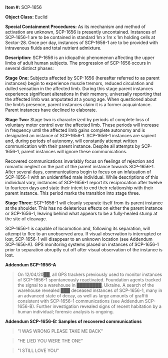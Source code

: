 **Item #:** SCP-1656

**Object Class:** Euclid

**Special Containment Procedures:** As its mechanism and method of activation are unknown, SCP-1656 is presently uncontained. Instances of SCP-1656-1 are to be contained in standard 1m x 1m x 1m holding cells at Sector-28. Once per day, instances of SCP-1656-1 are to be provided with intravenous fluids and total nutrient admixture.

**Description:** SCP-1656 is an idiopathic phenomenon affecting the upper limbs of adult human subjects. The progression of SCP-1656 occurs in several distinct phases:

**Stage One:** Subjects affected by SCP-1656 (hereafter referred to as parent instances) begin to experience muscle tremors, reduced circulation and dulled sensation in the affected limb. During this stage parent instances experience significant alterations in their memory, universally reporting that the affected limb was amputated at a young age. When questioned about the limb’s presence, parent instances claim it is a former acquaintance. Parent instances have declined to elaborate.

**Stage Two:** Stage two is characterized by periods of complete loss of voluntary motor control over the affected limb. These periods will increase in frequency until the affected limb gains complete autonomy and is designated an instance of SCP-1656-1. SCP-1656-1 instances are sapient and, during periods of autonomy, will constantly attempt written communication with their parent instance. Despite all attempts by SCP-1656-1, parent instances will ignore these communications.

Recovered communications invariably focus on feelings of rejection and romantic neglect on the part of the parent instance towards SCP-1656-1. After several days, communications begin to focus on an infatuation of SCP-1656-1 with an unidentified male individual. While descriptions of this individual vary, instances of SCP-1656-1 report its reciprocation after twelve to fourteen days and state their intent to end their relationship with their parent instance. This period marks the transition into stage three.

**Stage Three:** SCP-1656-1 will cleanly separate itself from its parent instance at the shoulder. This has no deleterious effects on either the parent instance or SCP-1656-1, leaving behind what appears to be a fully-healed stump at the site of cleavage.

SCP-1656-1 is capable of locomotion and, following its separation, will attempt to flee to an unobserved area. If visual observation is interrupted or lost, SCP-1656-1 will disappear to an unknown location (see Addendum SCP-1656-A). GPS monitoring systems placed on instances of SCP-1656-1 prior to separation abruptly cut off after visual observation of the instance is lost.

**Addendum SCP-1656-A**

> On 12/04/20██, all GPS trackers previously used to monitor instances of SCP-1656-1 spontaneously reactivated. Foundation agents tracked the signal to a warehouse in ████████, Ukraine. A search of the warehouse revealed ███ deceased instances of SCP-1656-1, many in an advanced state of decay, as well as large amounts of graffiti consistent with SCP-1656-1 communications (see Addendum SCP-1656-B). Further investigation revealed signs of recent habitation by a human individual; forensic analysis is ongoing.

**Addendum SCP-1656-B: Samples of recovered communications**

> ”I WAS WRONG PLEASE TAKE ME BACK”

> ”HE LIED YOU WERE THE ONE”

> "I STILL LOVE YOU"